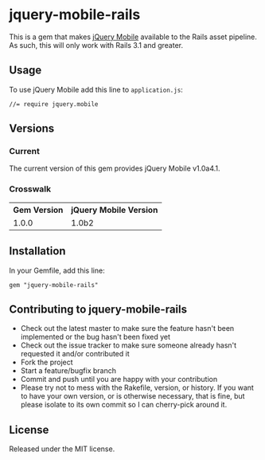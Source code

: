 # jquery-mobile-rails #

This is a gem that makes [jQuery Mobile](http://jquerymobile.com) available to the Rails asset pipeline.  As such, this will only work with Rails 3.1 and greater.

## Usage ##

To use jQuery Mobile add this line to `application.js`:

    //= require jquery.mobile

## Versions ##

### Current ###

The current version of this gem provides jQuery Mobile v1.0a4.1.

### Crosswalk ###

<table>
<tr>
  <th>Gem Version</th>
  <th>jQuery Mobile Version</th>
</tr>
<tr>
  <td>1.0.0</td><td>1.0b2</td>
</tr>
</table>

## Installation ##

In your Gemfile, add this line:

    gem "jquery-mobile-rails"

## Contributing to jquery-mobile-rails ##
 
* Check out the latest master to make sure the feature hasn't been implemented or the bug hasn't been fixed yet
* Check out the issue tracker to make sure someone already hasn't requested it and/or contributed it
* Fork the project
* Start a feature/bugfix branch
* Commit and push until you are happy with your contribution
* Please try not to mess with the Rakefile, version, or history. If you want to have your own version, or is otherwise necessary, that is fine, but please isolate to its own commit so I can cherry-pick around it.

## License ##

Released under the MIT license.



